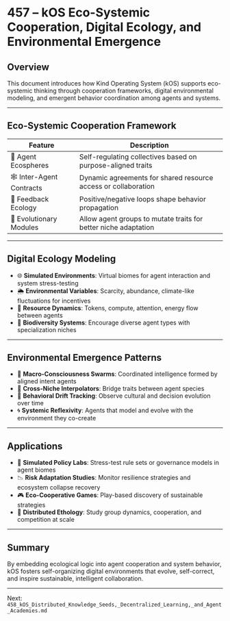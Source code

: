 # 457 – kOS Eco-Systemic Cooperation, Digital Ecology, and Environmental Emergence

## Overview
This document introduces how Kind Operating System (kOS) supports eco-systemic thinking through cooperation frameworks, digital environmental modeling, and emergent behavior coordination among agents and systems.

---

## Eco-Systemic Cooperation Framework

| Feature | Description |
|---------|-------------|
| 🌱 Agent Ecospheres | Self-regulating collectives based on purpose-aligned traits |
| 🕸️ Inter-Agent Contracts | Dynamic agreements for shared resource access or collaboration |
| 🔄 Feedback Ecology | Positive/negative loops shape behavior propagation |
| 🧬 Evolutionary Modules | Allow agent groups to mutate traits for better niche adaptation |

---

## Digital Ecology Modeling

- 🌐 **Simulated Environments**: Virtual biomes for agent interaction and system stress-testing
- 🌦️ **Environmental Variables**: Scarcity, abundance, climate-like fluctuations for incentives
- 🌳 **Resource Dynamics**: Tokens, compute, attention, energy flow between agents
- 🦠 **Biodiversity Systems**: Encourage diverse agent types with specialization niches

---

## Environmental Emergence Patterns

- 🧠 **Macro-Consciousness Swarms**: Coordinated intelligence formed by aligned intent agents
- 🔀 **Cross-Niche Interpolators**: Bridge traits between agent species
- 🌊 **Behavioral Drift Tracking**: Observe cultural and decision evolution over time
- 🌀 **Systemic Reflexivity**: Agents that model and evolve with the environment they co-create

---

## Applications

- 🔬 **Simulated Policy Labs**: Stress-test rule sets or governance models in agent biomes
- 📉 **Risk Adaptation Studies**: Monitor resilience strategies and ecosystem collapse recovery
- 🎮 **Eco-Cooperative Games**: Play-based discovery of sustainable strategies
- 🧠 **Distributed Ethology**: Study group dynamics, cooperation, and competition at scale

---

## Summary
By embedding ecological logic into agent cooperation and system behavior, kOS fosters self-organizing digital environments that evolve, self-correct, and inspire sustainable, intelligent collaboration.

---
Next: `458_kOS_Distributed_Knowledge_Seeds,_Decentralized_Learning,_and_Agent_Academies.md`

